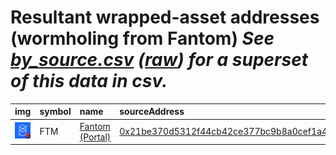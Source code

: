 
Resultant wrapped-asset addresses (wormholing from Fantom)
_See [by_source.csv](by_source.csv) ([raw](https://raw.githubusercontent.com/certusone/wormhole-token-list/main/content/by_source.csv)) for a superset of this data in csv._
=========================================================================
  
| img                                                                                            | symbol   | name                                                    | sourceAddress                                                                                                        | solAddress   | solMarkets   | ethAddress   | ethMarkets   | terraAddress   | terraMarkets   | bscAddress   | bscMarkets   | maticAddress   | maticMarkets   | avaxAddress   | avaxMarkets   | oasisAddress   | oasisMarkets   | symbol   |
|:-----------------------------------------------------------------------------------------------|:---------|:--------------------------------------------------------|:---------------------------------------------------------------------------------------------------------------------|:-------------|:-------------|:-------------|:-------------|:---------------|:---------------|:-------------|:-------------|:---------------|:---------------|:--------------|:--------------|:---------------|:---------------|:-----------------|
| ![FTM](https://raw.githubusercontent.com/certusone/wormhole-token-list/main/assets/FTM_wh.png) | FTM      | [Fantom (Portal)](http://coingecko.com/en/coins/fantom) | [0x21be370d5312f44cb42ce377bc9b8a0cef1a4c83](https://ftmscan.com/address/0x21be370d5312f44cb42ce377bc9b8a0cef1a4c83) |              |              |              |              |                |                |              |              |                |                |               |               |                |                | FTM              |